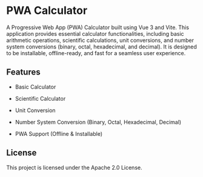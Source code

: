 # PWA Calculator

A Progressive Web App (PWA) Calculator built using Vue 3 and Vite. This application provides essential calculator functionalities, including basic arithmetic operations, scientific calculations, unit conversions, and number system conversions (binary, octal, hexadecimal, and decimal). It is designed to be installable, offline-ready, and fast for a seamless user experience.

## Features

- Basic Calculator

- Scientific Calculator

- Unit Conversion

- Number System Conversion (Binary, Octal, Hexadecimal, Decimal)

- PWA Support (Offline & Installable)

## License

This project is licensed under the Apache 2.0 License.
